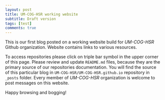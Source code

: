 ```yaml
---
layout: post
title: UM-COG-HSR working website
subtitle: Draft version
tags: [test]
comments: true
---
```


This is our first blog posted on a working website build for *UM-COG-HSR* Github organization.
Website contains links to various resources. 

To access repositories please click on triple bar symbol in the upper corner of this page.
Please review and update `README.md` files, because they are the primary source of our repositories documentation.
You will find the source of this particular blog in  `UM-COG-HSR/UM-COG-HSR.github.io` repository in `_posts` folder.
Every member of *UM-COG-HSR* organization is welcome to post messages on this website.

Happy browsing and bogging!

